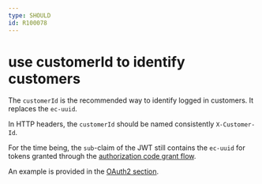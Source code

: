 ```yaml
---
type: SHOULD
id: R100078
---
```


# use customerId to identify customers

The `customerId` is the recommended way to identify logged in customers. It replaces the `ec-uuid`.

In HTTP headers, the `customerId` should be named consistently `X-Customer-Id`.

For the time being, the `sub`-claim of the JWT still contains the `ec-uuid` for tokens granted through the [authorization code grant flow](R000052).

An example is provided in the [OAuth2 section](../../../030_REST-GUIDELINES/005_Authorization/010_OAuth-2.0/000_index.md).
